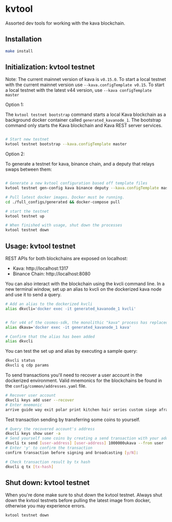 # kvtool

Assorted dev tools for working with the kava blockchain.

## Installation

```bash
make install
```

## Initialization: kvtool testnet

Note: The current mainnet version of kava is `v0.15.0`. To start a local testnet with the current mainnet version use `--kava.configTemplate v0.15`. To start a local testnet with the latest v44 version, use `--kava configTemplate master`

Option 1:

The `kvtool testnet bootstrap` command starts a local Kava blockchain as a background docker container called `generated_kavanode_1`. The bootstrap command only starts the Kava blockchain and Kava REST server services.

```bash

# Start new testnet
kvtool testnet bootstrap --kava.configTemplate master
```

Option 2:

To generate a testnet for kava, binance chain, and a deputy that relays swaps between them:

```bash

# Generate a new kvtool configuration based off template files
kvtool testnet gen-config kava binance deputy --kava.configTemplate master

# Pull latest docker images. Docker must be running.
cd ./full_configs/generated && docker-compose pull

# start the testnet
kvtool testnet up

# When finished with usage, shut down the processes
kvtool testnet down
```

## Usage: kvtool testnet

REST APIs for both blockchains are exposed on localhost:

- Kava: http://localhost:1317
- Binance Chain: http://localhost:8080

You can also interact with the blockchain using the kvcli command line. In a new terminal window, set up an alias to kvcli on the dockerized kava node and use it to send a query.

```bash
# Add an alias to the dockerized kvcli
alias dkvcli='docker exec -it generated_kavanode_1 kvcli'


# for v44 of the cosmos-sdk, the monolithic "kava" process has replaced kvcli
alias dkava='docker exec -it generated_kavanode_1 kava'

# Confirm that the alias has been added
alias dkvcli
```

You can test the set up and alias by executing a sample query:

```bash
dkvcli status
dkvcli q cdp params
```

To send transactions you'll need to recover a user account in the dockerized environment. Valid mnemonics for the blockchains be found in the `config/common/addresses.yaml` file.

```bash
# Recover user account
dkvcli keys add user --recover
# Enter mnemonic
arrive guide way exit polar print kitchen hair series custom siege afraid shrug crew fashion mind script divorce pattern trust project regular robust safe
```

Test transaction sending by transferring some coins to yourself.

```bash
# Query the recovered account's address
dkvcli keys show user -a
# Send yourself some coins by creating a send transaction with your address as both sender and receiver
dkvcli tx send [user-address] [user-address] 1000000ukava --from user
# Enter 'y' to confirm the transaction
confirm transaction before signing and broadcasting [y/N]:

# Check transaction result by tx hash
dkvcli q tx [tx-hash]
```

## Shut down: kvtool testnet

When you're done make sure to shut down the kvtool testnet. Always shut down the kvtool testnets before pulling the latest image from docker, otherwise you may experience errors.

```bash
kvtool testnet down
```
